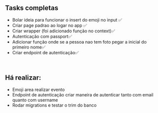 <h2>Tasks completas</h2>
<ul>
    <li>Bolar ideia para funcionar o insert do emoji no input ✅</li>
    <li>Criar page padrao ao logar no app ✅</li>
    <li>Criar wrapper (foi adicionado função no context)✅</li>
    <li>Autenticação com passport✅</li>
    <li>Adicionar função onde se a pessoa nao tem foto pegar a inicial do primeiro nome✅</li>
    <li>Criar endpoint de autenticação✅</li>
</ul>
<br />
<h2>Há realizar:</h2>
<ul>
    <li>Emoji area realizar evento</li>
    <li>Endpoint de autenticação criar maneira de autenticar tanto com email quanto com username</li>
    <li>Rodar migrations e testar o trim do banco</li>
</ul>